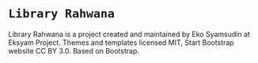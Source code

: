 # `Library Rahwana`
Library Rahwana is a project created and maintained by Eko Syamsudin at Eksyam Project.  Themes and templates licensed MIT, Start Bootstrap website CC BY 3.0.  Based on Bootstrap.
